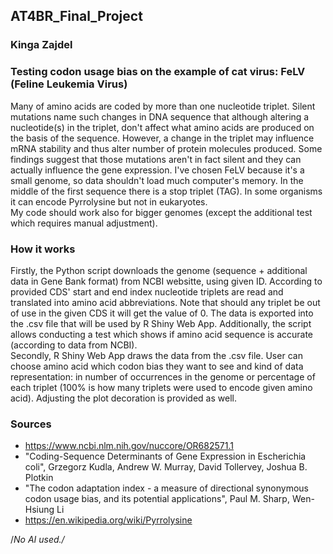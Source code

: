 ## AT4BR_Final_Project
### Kinga Zajdel

### Testing codon usage bias on the example of cat virus: FeLV (Feline Leukemia Virus)
Many of amino acids are coded by more than one nucleotide triplet. Silent mutations name such changes in DNA sequence that although altering a nucleotide(s) in the triplet, don't affect what amino acids are produced on the basis of the sequence. However, a change in the triplet may influence mRNA stability and thus alter number of protein molecules produced. Some findings suggest that those mutations aren't in fact silent and they can actually influence the gene expression.
I've chosen FeLV because it's a small genome, so data shouldn't load much computer's memory. In the middle of the first sequence there is a stop triplet (TAG). In some organisms it can encode Pyrrolysine but not in eukaryotes. <br>
My code should work also for bigger genomes (except the additional test which requires manual adjustment). <br>

### How it works
Firstly, the Python script downloads the genome (sequence + additional data in Gene Bank format) from NCBI websitte, using given ID. According to provided CDS' start and end index nucleotide triplets are read and translated into amino acid abbreviations. Note that should any triplet be out of use in the given CDS it will get the value of 0. The data is exported into the .csv file that will be used by R Shiny Web App. Additionally, the script allows conducting a test which shows if amino acid sequence is accurate (according to data from NCBI). <br>
Secondly, R Shiny Web App draws the data from the .csv file. User can choose amino acid which codon bias they want to see and kind of data representation: in number of occurrences in the genome or percentage of each triplet (100% is how many triplets were used to encode given amino acid). Adjusting the plot decoration is provided as well.

### Sources
* https://www.ncbi.nlm.nih.gov/nuccore/OR682571.1
* "Coding-Sequence Determinants of Gene Expression in Escherichia coli", Grzegorz Kudla, Andrew W. Murray, David Tollervey, Joshua B. Plotkin
* "The codon adaptation index - a measure of directional synonymous codon usage bias, and its potential applications", Paul M. Sharp, Wen-Hsiung Li
* https://en.wikipedia.org/wiki/Pyrrolysine <br>

/*No AI used./*
